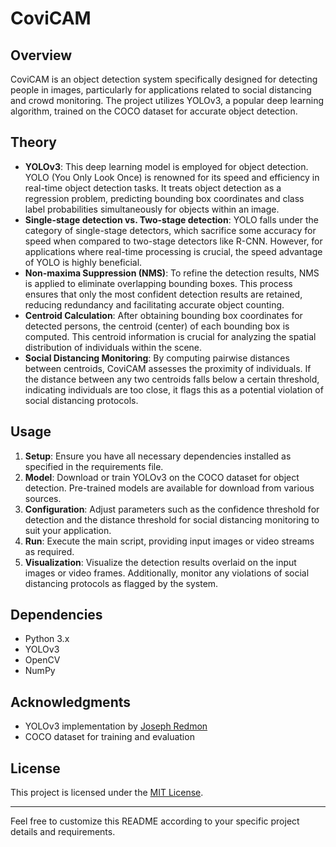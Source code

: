 # CoviCAM

## Overview
CoviCAM is an object detection system specifically designed for detecting people in images, particularly for applications related to social distancing and crowd monitoring. The project utilizes YOLOv3, a popular deep learning algorithm, trained on the COCO dataset for accurate object detection.

## Theory
- **YOLOv3**: This deep learning model is employed for object detection. YOLO (You Only Look Once) is renowned for its speed and efficiency in real-time object detection tasks. It treats object detection as a regression problem, predicting bounding box coordinates and class label probabilities simultaneously for objects within an image.
- **Single-stage detection vs. Two-stage detection**: YOLO falls under the category of single-stage detectors, which sacrifice some accuracy for speed when compared to two-stage detectors like R-CNN. However, for applications where real-time processing is crucial, the speed advantage of YOLO is highly beneficial.
- **Non-maxima Suppression (NMS)**: To refine the detection results, NMS is applied to eliminate overlapping bounding boxes. This process ensures that only the most confident detection results are retained, reducing redundancy and facilitating accurate object counting.
- **Centroid Calculation**: After obtaining bounding box coordinates for detected persons, the centroid (center) of each bounding box is computed. This centroid information is crucial for analyzing the spatial distribution of individuals within the scene.
- **Social Distancing Monitoring**: By computing pairwise distances between centroids, CoviCAM assesses the proximity of individuals. If the distance between any two centroids falls below a certain threshold, indicating individuals are too close, it flags this as a potential violation of social distancing protocols.

## Usage
1. **Setup**: Ensure you have all necessary dependencies installed as specified in the requirements file.
2. **Model**: Download or train YOLOv3 on the COCO dataset for object detection. Pre-trained models are available for download from various sources.
3. **Configuration**: Adjust parameters such as the confidence threshold for detection and the distance threshold for social distancing monitoring to suit your application.
4. **Run**: Execute the main script, providing input images or video streams as required.
5. **Visualization**: Visualize the detection results overlaid on the input images or video frames. Additionally, monitor any violations of social distancing protocols as flagged by the system.

## Dependencies
- Python 3.x
- YOLOv3
- OpenCV
- NumPy

## Acknowledgments
- YOLOv3 implementation by [Joseph Redmon](https://pjreddie.com/darknet/yolo/)
- COCO dataset for training and evaluation

## License
This project is licensed under the [MIT License](LICENSE).

---

Feel free to customize this README according to your specific project details and requirements.
